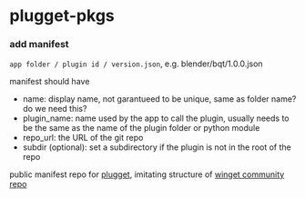 # plugget-pkgs

### add manifest
`app folder / plugin id / version.json`, 
e.g. blender/bqt/1.0.0.json

manifest should have
- name: display name, not garantueed to be unique, same as folder name? do we need this?
- plugin_name: name used by the app to call the plugin, usually needs to be the same as the name of the plugin folder or python module
- repo_url: the URL of the git repo 
- subdir (optional): set a subdirectory if the plugin is not in the root of the repo

public manifest repo for [plugget](https://github.com/hannesdelbeke/plugget), imitating structure of [winget community repo](https://github.com/microsoft/winget-pkgs)
